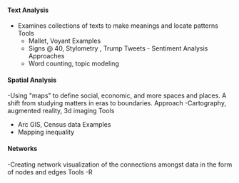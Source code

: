 #### Text Analysis
- Examines collections of texts to make meanings and locate patterns
Tools
  - Mallet, Voyant
Examples
  - Signs @ 40, Stylometry , Trump Tweets - Sentiment Analysis
Approaches
  - Word counting, topic modeling

#### Spatial Analysis
-Using "maps" to define social, economic, and more spaces and places. A shift from studying matters in eras to boundaries. 
Approach
  -Cartography, augmented reality, 3d imaging
Tools
  - Arc GIS, Census data
Examples
  - Mapping inequality
  
#### Networks
-Creating network visualization of the connections amongst data in the form of nodes and edges
Tools
  -R
  



